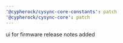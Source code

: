 ```yaml
---
'@cypherock/cysync-core-constants': patch
'@cypherock/cysync-core': patch
---
```


ui for firmware release notes added
